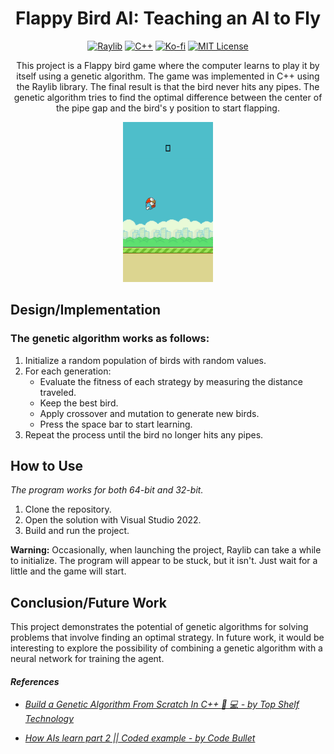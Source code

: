 <div align="center">

# Flappy Bird AI: Teaching an AI to Fly

[![Raylib](https://img.shields.io/badge/Raylib-4.2.0-1864ab?style=flat-square&labelColor=212529)](https://www.raylib.com/)
[![C++](https://img.shields.io/badge/C++-17%2B-1864ab?style=flat-square&logo=C%2B%2B&logoColor=white&labelColor=212529)](https://isocpp.org/)
[![Ko-fi](https://img.shields.io/badge/Ko--fi-Support-1864ab?style=flat-square&logo=Ko-fi&logoColor=white&labelColor=212529)](https://ko-fi.com/luckyluke)
[![MIT License](https://img.shields.io/badge/License-MIT-1864ab?style=flat-square&logo=open-source-initiative&logoColor=white&labelColor=212529)](https://opensource.org/licenses/MIT)

This project is a Flappy bird game where the computer learns to play it by itself using a genetic algorithm. The game was implemented in C++ using the Raylib library. The final result is that the bird never hits any pipes. The genetic algorithm tries to find the optimal difference between the center of the pipe gap and the bird's y position to start flapping.

![Flappy Bird AI Demo](./assets/demo.gif)

</div>

## Design/Implementation

### The genetic algorithm works as follows:
1. Initialize a random population of birds with random values.
2. For each generation:
    - Evaluate the fitness of each strategy by measuring the distance traveled.
    - Keep the best bird.
    - Apply crossover and mutation to generate new birds.
    - Press the space bar to start learning.
3. Repeat the process until the bird no longer hits any pipes.

## How to Use

*The program works for both 64-bit and 32-bit.*

1. Clone the repository.
2. Open the solution with Visual Studio 2022.
3. Build and run the project.

**Warning:** Occasionally, when launching the project, Raylib can take a while to initialize. The program will appear to be stuck, but it isn't. Just wait for a little and the game will start.

## Conclusion/Future Work

This project demonstrates the potential of genetic algorithms for solving problems that involve finding an optimal strategy. In future work, it would be interesting to explore the possibility of combining a genetic algorithm with a neural network for training the agent.

#### *References*

- [*Build a Genetic Algorithm From Scratch In C++ 🧬 💻 - by Top Shelf Technology*](https://youtu.be/SWi-4IHFf1c)

- [*How AIs learn part 2 || Coded example - by Code Bullet*](https://youtu.be/BOZfhUcNiqk)
